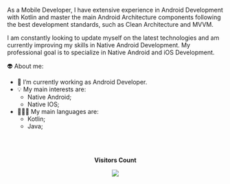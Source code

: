<!-- <img width=100% src="https://capsule-render.vercel.app/api?type=Waving&height=130&section=header&color=0:000000,100:15082D&text=Welcome+to+my+GitHub!+I'm+Gabriel+Nunes+from+Porto+Alegre/RS&fontSize=14&animation=fadeIn&fontColor=c2c2c2&fontAlignY=30&stroke=000000&strokeWidth=0.5"/> -->

<!-- [![Typing SVG](https://readme-typing-svg.herokuapp.com?font=Encode+Sans&weight=600&size=18&duration=6000&pause=1000&color=1D0B3EFF&center=true&vCenter=true&width=1000&height=200&lines=Welcome+to+my+GitHub!;I'm+Gabriel+from+Porto+Alegre%2FRS!;Currently+working+as+Android+Developer!)](https://git.io/typing-svg) -->

As a Mobile Developer, I have extensive experience in Android Development with Kotlin and master the main Android Architecture components following the best development standards, such as Clean Architecture and MVVM.

I am constantly looking to update myself on the latest technologies and am currently improving my skills in Native Android Development. My professional goal is to specialize in Native Android and iOS Development.

👽 About me:
- 📱 I’m currently working as Android Developer.
- 💡 My main interests are:
  - Native Android;
  - Native IOS;
- 👨🏻‍💻 My main languages are:
  - Kotlin;
  - Java;

<!--
<div align="center">
  <a href="https://www.linkedin.com/in/nunes1909/">
    <img height="150" src="https://github-readme-stats.vercel.app/api?username=nunes1909&show_icons=true&theme=aura&include_all_commits=true&count_private=true"/>
    <img height="150" src="https://github-readme-stats.vercel.app/api/top-langs/?username=nunes1909&layout=compact&langs_count=3&theme=aura"/>
  </a>
-->

<!--   ![Snake animation](https://github.com/nunes1909/nunes1909/blob/output/github-contribution-grid-snake.svg) -->
</div> 
	
<!-- [![Ashutosh's github activity graph](https://github-readme-activity-graph.cyclic.app/graph?username=nunes1909&theme=modern-lilac&custom_title=Gabriel+Nunes+Contribution+Graph)](https://github.com/nunes1909?tab=repositories) -->

<!-- <img width=100% src="https://capsule-render.vercel.app/api?type=Waving&height=130&section=footer&color=0:000000,100:15082D&text=Check+my+repositories!&fontSize=14&animation=fadeIn&fontColor=c2c2c2&fontAlignY=80&stroke=000000&strokeWidth=0.5"/> -->

<br>
<br>

<p align="center">
	<b>Visitors Count</b>
</p>

<p align="center">
	<img align="center" src="https://profile-counter.glitch.me/{nunes1909}/count.svg"/>
</p>
